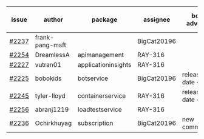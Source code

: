 | issue | author | package | assignee | bot advice | created date of issue | target release date | date from target |
| ------ | ------ | ------ | ------ | ------ | ------ | ------ | :-----: |
| [#2237](https://github.com/Azure/sdk-release-request/issues/2237) | frank-pang-msft |   | BigCat20196 |   | 11-19 | 12-02 |   |
| [#2254](https://github.com/Azure/sdk-release-request/issues/2254) | DreamlessA | apimanagement | RAY-316 |   | 11-24 | 12-08 |   |
| [#2227](https://github.com/Azure/sdk-release-request/issues/2227) | vutran01 | applicationinsights | RAY-316 |   | 11-17 | 12-01 |   |
| [#2225](https://github.com/Azure/sdk-release-request/issues/2225) | bobokids | botservice | BigCat20196 |   release date < 2 ! <br> | 11-17 | 11-24 | -2 |
| [#2245](https://github.com/Azure/sdk-release-request/issues/2245) | tyler-lloyd | containerservice | RAY-316 |   release date < 2 ! <br> | 11-19 | 11-29 | 2 |
| [#2256](https://github.com/Azure/sdk-release-request/issues/2256) | abranj1219 | loadtestservice | RAY-316 |   | 11-24 | 11-30 |   |
| [#2236](https://github.com/Azure/sdk-release-request/issues/2236) | Ochirkhuyag | subscription | BigCat20196 | new comment.  <br> | 11-19 | 12-10 |   |
